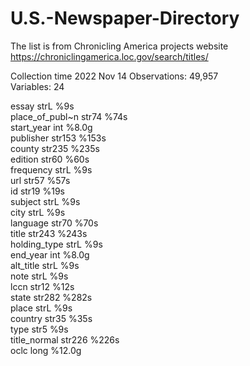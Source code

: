 # U.S.-Newspaper-Directory
The list is from Chronicling America projects website https://chroniclingamerica.loc.gov/search/titles/


Collection time 2022 Nov 14
Observations:        49,957                  
   Variables:            24
                
essay           strL    %9s  
place_of_publ~n str74   %74s                  
start_year      int     %8.0g                 
publisher       str153  %153s                 
county          str235  %235s                 
edition         str60   %60s                  
frequency       strL    %9s                   
url             str57   %57s                  
id              str19   %19s                  
subject         strL    %9s                   
city            strL    %9s                   
language        str70   %70s                  
title           str243  %243s                 
holding_type    strL    %9s                   
end_year        int     %8.0g                 
alt_title       strL    %9s                   
note            strL    %9s                   
lccn            str12   %12s                  
state           str282  %282s                 
place           strL    %9s                   
country         str35   %35s                  
type            str5    %9s                   
title_normal    str226  %226s                 
oclc            long    %12.0g                
 
